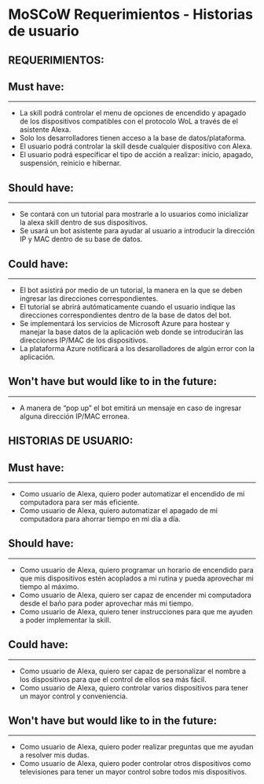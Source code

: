 # **MoSCoW Requerimientos - Historias de usuario** 

## **REQUERIMIENTOS:**

## **Must have:**
---
* La skill podrá controlar el menu de opciones de encendido y apagado de los dispositivos compatibles con el protocolo WoL a través de el asistente Alexa.
* Solo los desarrolladores tienen acceso a la base de datos/plataforma.
* El usuario podrá controlar la skill desde cualquier dispositivo con Alexa.
* El usuario podrá especificar el tipo de acción a realizar: inicio, apagado, suspensión, reinicio e hibernar.

## **Should have:**
---
* Se contará con un tutorial para mostrarle a lo usuarios como inicializar la alexa skill dentro de sus dispositivos.
* Se usará un bot asistente para ayudar al usuario a introducir la dirección IP y MAC dentro de su base de datos.

## **Could have:**
---
* El bot asistirá por medio de un tutorial, la manera en la que se deben ingresar las direcciones correspondientes.
* El tutorial se abrirá autómaticamente cuando el usuario indique las direcciones correspondientes dentro de la base de datos del bot.
* Se implementará los servicios de Microsoft Azure para hostear y manejar la base datos de la aplicación web donde se introducirán las direcciones IP/MAC de los dispositivos.
* La plataforma Azure notificará a los desarolladores de algún error con la aplicación.

## **Won't have but would like to in the future:**
---
* A manera de “pop up” el bot emitirá un mensaje en caso de ingresar alguna dirección IP/MAC erronea.


## **HISTORIAS DE USUARIO:**

## **Must have:**
---
* Como usuario de Alexa, quiero poder automatizar el encendido de mi computadora para ser más eficiente.
* Como usuario de Alexa, quiero automatizar el apagado de mi computadora para ahorrar tiempo en mi día a día.

## **Should have:**
---
* Como usuario de Alexa, quiero programar un horario de encendido para que mis dispositivos estén acoplados a mi rutina y pueda aprovechar mi tiempo al máximo.
* Como usuario de Alexa, quiero ser capaz de encender mi computadora desde el baño para poder aprovechar más mi tiempo.
* Como usuario de Alexa, quiero tener instrucciones para que me ayuden a poder implementar la skill.
## **Could have:**
---
* Como usuario de Alexa, quiero ser capaz de personalizar el nombre a los dispositivos para que el control de ellos sea más fácil.
* Como usuario de Alexa, quiero controlar varios dispositivos para tener un mayor control y conveniencia.
## **Won't have but would like to in the future:**
---
* Como usuario de Alexa, quiero poder realizar preguntas que me ayudan a resolver mis dudas.
* Como usuario de Alexa, quiero poder controlar otros dispositivos como televisiones para tener un mayor control sobre todos mis dispositivos.
